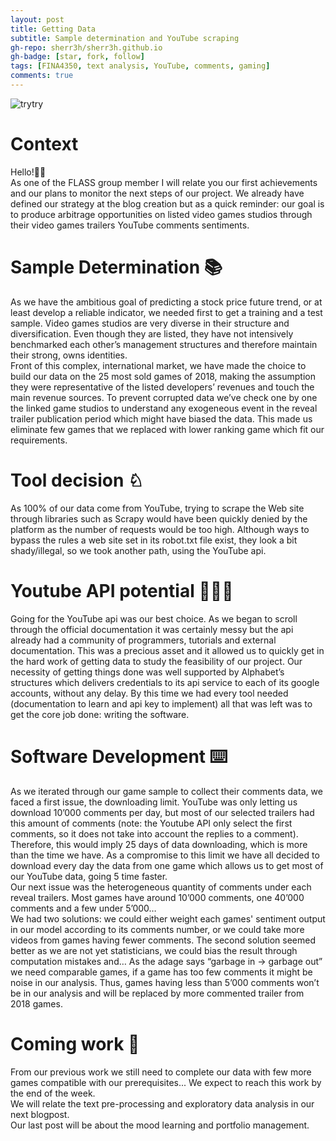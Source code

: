 ```yaml
---
layout: post
title: Getting Data
subtitle: Sample determination and YouTube scraping
gh-repo: sherr3h/sherr3h.github.io
gh-badge: [star, fork, follow]
tags: [FINA4350, text analysis, YouTube, comments, gaming]
comments: true
---
```


![trytry](/img/avatar-icon.png)

# Context

<p>Hello!👋🏽<br />As one of the FLASS group member I will relate you our first achievements and our plans to monitor the next steps of 
our project. We already have defined our strategy at the blog creation but as a quick reminder: our goal is to produce 
arbitrage opportunities on listed video games studios through their video games trailers YouTube comments sentiments.<p/> 

# Sample Determination 📚
<p>As we have the ambitious goal of predicting a stock price future trend, or at least develop a reliable indicator,
we needed first to get a training and a test sample. Video games studios are very diverse in their structure and 
diversification. Even though they are listed, they have not intensively benchmarked each other’s management structures 
and therefore maintain their strong, owns identities.<br />
Front of this complex, international market, we have made the choice to build our data on the 25 most sold games of 2018,
making the assumption they were representative of the listed developers’ revenues and touch the main revenue sources.
To prevent corrupted data we’ve check one by one the linked game studios to understand any exogeneous event in the reveal 
trailer publication period which might have biased the data. This made us eliminate few games that we replaced with lower 
ranking game which fit our requirements.
<p/>

# Tool decision ♘
<p>As 100% of our data come from YouTube, trying to scrape the Web site through libraries such as Scrapy would 
have been quickly denied by the platform as the number of requests would be too high. Although ways to bypass the 
rules a web site set in its robot.txt file exist, they look a bit shady/illegal, so we took another path, using the 
YouTube api.<p/>


# Youtube API potential 🧙🏼‍♂️
<p>Going for the YouTube api was our best choice. As we began to scroll through the official documentation it was 
certainly messy but the api already had a community of programmers, tutorials and external documentation. 
This was a precious asset and it allowed us to quickly get in the hard work of getting data to study the feasibility 
of our project.
Our necessity of getting things done was well supported by Alphabet’s structures which delivers credentials to 
its api service to each of its google accounts, without any delay. By this time we had every tool needed 
(documentation to learn and api key to implement) all that was left was to get the core job done: writing the software.<p/>

# Software Development ⌨️
<p>As we iterated through our game sample to collect their comments data, we faced a first issue, the downloading limit. 
YouTube was only letting us download 10’000 comments per day, but most of our selected trailers had this amount of comments (note: the Youtube API only select the first comments, so it does not take into account the replies to a comment). Therefore, this would imply 25 days of data downloading, which is more than the time we have. As a compromise to this limit we have all decided to download 
every day the data from one game which allows us to get most of our YouTube data, going 5 time faster. <br />
Our next issue was the heterogeneous quantity of comments under each reveal trailers. Most games have around 10’000 comments, one 40’000
comments and a few under 5’000… <br />
We had two solutions: we could either weight each games' sentiment output in our model according to its comments 
number, or we could take more videos from games having fewer comments.
The second solution seemed better as we are not yet statisticians, we could bias the result through computation mistakes and… 
As the adage says “garbage in -> garbage out” we need comparable games, if a game has too few comments it might be noise in our analysis.
Thus, games having less than 5’000 comments won’t be in our analysis and will be replaced by more commented trailer from 2018 games.<p/>

# Coming work 📆
<p>From our previous work we still need to complete our data with few more games compatible with our prerequisites... We expect
to reach this work by the end of the week. <br />
We will relate the text pre-processing and exploratory data analysis in our next blogpost. <br />
Our last post will be about the mood learning and portfolio management.<br />
<p/>
